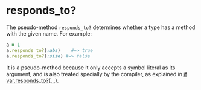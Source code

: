 # responds_to?

The pseudo-method `responds_to?` determines whether a type has a method with the given name. For example:

```ruby
a = 1
a.responds_to?(:abs)    #=> true
a.responds_to?(:size) #=> false
```

It is a pseudo-method because it only accepts a symbol literal as its argument, and is also treated specially by the compiler, as explained in [if var.responds_to?(...)](if_varresponds_to.html).
